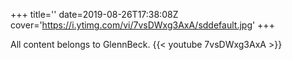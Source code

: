 +++
title=''
date=2019-08-26T17:38:08Z
cover='https://i.ytimg.com/vi/7vsDWxg3AxA/sddefault.jpg'
+++

All content belongs to GlennBeck.
{{< youtube 7vsDWxg3AxA >}}
